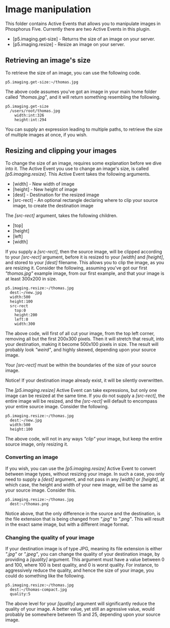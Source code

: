 Image manipulation
===============

This folder contains Active Events that allows you to manipulate images in Phosphorus Five. Currently there are two Active Events in this plugin.

* [p5.imaging.get-size] - Returns the size of an image on your server.
* [p5.imaging.resize] - Resize an image on your server.

## Retrieving an image's size

To retrieve the size of an image, you can use the following code.

```
p5.imaging.get-size:~/thomas.jpg
```

The above code assumes you've got an image in your main home folder called _"thomas.jpg"_, and it will return something resembling the following.

```
p5.imaging.get-size
  /users/root/thomas.jpg
    width:int:326
    height:int:294
```

You can supply an expression leading to multiple paths, to retrieve the size of multiple images at once, if you wish.

## Resizing and clipping your images

To change the size of an image, requires some explanation before we dive into it. The Active Event you use to change an image's size, is 
called *[p5.imaging.resize]*. This Active Event takes the following arguments.

* [width] - New width of image
* [height] - New height of image
* [dest] - Destination for the resized image
* [src-rect] - An optional rectangle declaring where to clip your source image, to create the destination image

The *[src-rect]* argument, takes the following children.

* [top]
* [height]
* [left]
* [width]

If you supply a *[src-rect]*, then the source image, will be clipped according to your *[src-rect]* argument, before it is resized to your *[width]* 
and *[height]*, and stored to your *[dest]* filename. This allows you to clip the image, as you are resizing it. Consider the following, assuming you've
got our first _"thomas.jpg"_ example image, from our first example, and that your image is at least 300x200 in size.

```
p5.imaging.resize:~/thomas.jpg
  dest:~/new.jpg
  width:500
  height:100
  src-rect
    top:0
    height:200
    left:0
    width:300
```

The above code, will first of all cut your image, from the top left corner, removing all but the first 200x300 pixels. Then it will stretch that result,
into your destination, making it become 500x100 pixels in size. The result will probably look _"weird"_, and highly skewed, depending upon your source image.

Your *[src-rect]* must be within the boundaries of the size of your source image.

Notice!
If your destination image already exist, it will be silently overwritten.

The *[p5.imaging.resize]* Active Event can take expressions, but only one image can be resized at the same time. If you do not supply a *[src-rect]*, the
entire image will be resized, and the *[src-rect]* will default to encompass your entire source image. Consider the following.

```
p5.imaging.resize:~/thomas.jpg
  dest:~/new.jpg
  width:500
  height:100
```

The above code, will not in any ways _"clip"_ your image, but keep the entire source image, only resizing it.

### Converting an image

If you wish, you can use the *[p5.imaging.resize]* Active Event to convert between image types, without resizing your image. In such a case, you only
need to supply a *[dest]* argument, and not pass in any *[width]* or *[height]*, at which case, the height and width of your new image, will be the
same as your source image. Consider this.

```
p5.imaging.resize:~/thomas.jpg
  dest:~/thomas.png
```

Notice above, that the only difference in the source and the destination, is the file extension that is being changed from _".jpg"_ to _".png"_. This will 
result in the exact same image, but with a different image format. 

### Changing the quality of your image

If your destination image is of type JPG, meaning its file extension is either _".jpg"_ or _".jpeg"_, you can change the quality of your destination image, 
by providing a *[quality]* argument. This argument must have a value between 0 and 100, where 100 is best quality, and 0 is worst quality. For instance, to
aggressively reduce the quality, and hence the size of your image, you could do something like the following. 

```
p5.imaging.resize:~/thomas.jpg
  dest:~/thomas-compact.jpg
  quality:5
```

The above level for your *[quality]* argument will significantly reduce the quality of your image. A better value, yet still an agressive value, would probably
be somewhere between 15 and 25, depending upon your source image.
